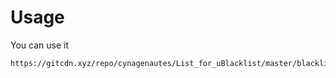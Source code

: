# Usage

You can use it

```text
https://gitcdn.xyz/repo/cynagenautes/List_for_uBlacklist/master/blacklist.txt
```
